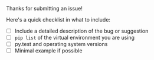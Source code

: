 Thanks for submitting an issue!

Here's a quick checklist in what to include:

- [ ] Include a detailed description of the bug or suggestion
- [ ] `pip list` of the virtual environment you are using
- [ ] py.test and operating system versions
- [ ] Minimal example if possible
